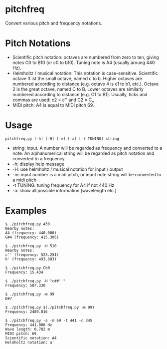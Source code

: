 pitchfreq
===

Convert various pitch and frequency notations.

Pitch Notations
===

- Scientific pitch notation: octaves are numbered from zero to ten, giving notes C0 to B10 (or c0 to b10). Tuning note is A4 (usually aroung 440 Hz).
- Helmholtz / musical notation: This notation is case-sensitive. Scientific octave 3 ist the small octave, named c to b. Higher octaves are numbered according to distance (e.g. octave 4 is c1 to b1, etc.). Octave 2 is the great octave, named C to B. Lower octaves are similarly numbered according to distance (e.g. C1 to B1). Usually, ticks and commas are used: c2 = c'' and C2 = C,,
- MIDI pitch: A4 is equal to MIDI pitch 69.

Usage
===

```
pitchfreq.py [-h] [-H] [-m] [-a] [-t TUNING] string
```

- string: input. A number will be regarded as frequency and converted to a note. An alphanumerical string will be regarded as pitch notation and converted to a frequency.
- -h: display help message
- -H: use helmholtz / musical notation for input / output
- -m: input number is a midi pitch, or input note string will be converted to a midi pitch
- -t TUNING: tuning frequency for A4 if not 440 Hz
- -a: show all possible information (wavelength etc.)

Examples
===
```
$ ./pitchfreq.py 430
Nearby notes:
A4 (frequency: 440.000)
G#4 (frequency: 415.305)

$ ./pitchfreq.py -H 510
Nearby notes:
c'' (frequency: 523.251)
b' (frequency: 493.883)

$ ./pitchfreq.py Cb0
Frequency: 15.434

$ ./pitchfreq.py -H "c##''"
Frequency: 587.330

$ ./pitchfreq.py -m 99
D#7

$ ./pitchfreq.py $(./pitchfreq.py -m 99)
Frequency: 2489.016

$ ./pitchfreq.py -a -m 69 -t 441 -c 345
Frequency: 441.000 Hz
Wave length: 0.782 m
MIDI pitch: 69
Scientific notation: A4
Helmholtz notation: a'
```
